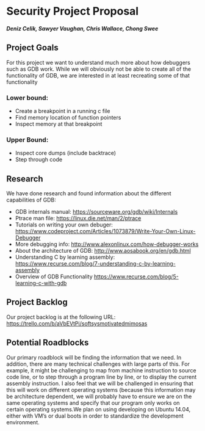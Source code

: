 
# Security Project Proposal

##### Deniz Celik, Sawyer Vaughan, Chris Wallace, Chong Swee

## Project Goals
For this project we want to understand much more about how debuggers such as GDB work. While we will obviously not be able to create all of the functionality of GDB, we are interested in at least recreating some of that functionality

### Lower bound:
 - Create a breakpoint in a running c file
 - Find memory location of function pointers
 - Inspect memory at that breakpoint
 
### Upper Bound:
 - Inspect core dumps (include backtrace)
 - Step through code

## Research

We have done research and found information about the different capabilities of GDB:
 - GDB internals manual: https://sourceware.org/gdb/wiki/Internals
 - Ptrace man file: https://linux.die.net/man/2/ptrace
 - Tutorials on writing your own debuger: https://www.codeproject.com/Articles/1073879/Write-Your-Own-Linux-Debugger
 - More debugging info: http://www.alexonlinux.com/how-debugger-works
 - About the architecture of GDB: http://www.aosabook.org/en/gdb.html
 - Understanding C by learning assembly: https://www.recurse.com/blog/7-understanding-c-by-learning-assembly 
 - Overview of GDB Functionality https://www.recurse.com/blog/5-learning-c-with-gdb

## Project Backlog
Our project backlog is at the following URL: https://trello.com/b/aVbEVtPi/softsysmotivatedmimosas

## Potential Roadblocks
  Our primary roadblock will be finding the information that we need. In addition, there are many technical challenges with large parts of this. For example, it might be challenging to map from machine instruction to source code line, or to step through a program line by line, or to display the current assembly instruction. I also feel that we will be challenged in ensuring that this will work on different operating systems (because this information may be architecture dependent, we will probably have to ensure we are on the same operating systems and specify that our program only works on certain operating systems.We plan on using developing on Ubuntu 14.04, either with VM’s or dual boots in order to standardize the development environment.


